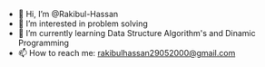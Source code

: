 - 👋 Hi, I’m @Rakibul-Hassan
- 👀 I’m interested in problem solving
- 🌱 I’m currently learning Data Structure Algorithm's and Dinamic Programming
- 📫 How to reach me: rakibulhassan29052000@gmail.com

<!---
Rakibul-Hassan-1/Rakibul-Hassan-1 is a ✨ special ✨ repository because its `README.md` (this file) appears on your GitHub profile.
You can click the Preview link to take a look at your changes.
--->
